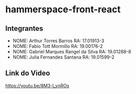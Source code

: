# hammerspace-front-react 

## Integrantes
- NOME: Arthur Torres Barros RA: 17.01913-3
- NOME: Fabio Tott Mormillo RA: 19.00176-2 
- NOME: Gabriel Marques Rangel da Silva RA: 19.01288-8 
- NOME: Julia Fernandes Santana RA: 19.01599-2

## Link do Video
https://youtu.be/8M3-l_vnROs
